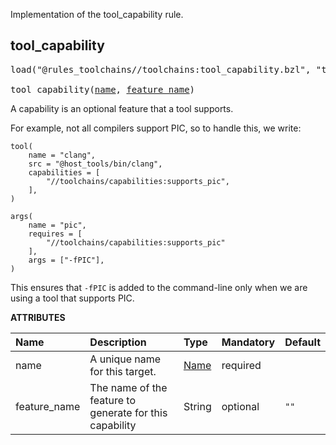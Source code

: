 <!-- Generated with Stardoc: http://skydoc.bazel.build -->

Implementation of the tool_capability rule.

<a id="tool_capability"></a>

## tool_capability

<pre>
load("@rules_toolchains//toolchains:tool_capability.bzl", "tool_capability")

tool_capability(<a href="#tool_capability-name">name</a>, <a href="#tool_capability-feature_name">feature_name</a>)
</pre>

A capability is an optional feature that a tool supports.

For example, not all compilers support PIC, so to handle this, we write:

```
tool(
    name = "clang",
    src = "@host_tools/bin/clang",
    capabilities = [
        "//toolchains/capabilities:supports_pic",
    ],
)

args(
    name = "pic",
    requires = [
        "//toolchains/capabilities:supports_pic"
    ],
    args = ["-fPIC"],
)
```

This ensures that `-fPIC` is added to the command-line only when we are using a
tool that supports PIC.

**ATTRIBUTES**


| Name  | Description | Type | Mandatory | Default |
| :------------- | :------------- | :------------- | :------------- | :------------- |
| <a id="tool_capability-name"></a>name |  A unique name for this target.   | <a href="https://bazel.build/concepts/labels#target-names">Name</a> | required |  |
| <a id="tool_capability-feature_name"></a>feature_name |  The name of the feature to generate for this capability   | String | optional |  `""`  |


